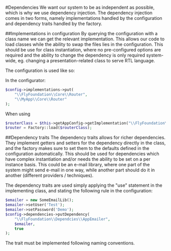 #Dependencies
We want our system to be as independent as possible, which is why we use
dependency injection. The dependency injection comes in two forms, namely
implementations handled by the configuration and dependency traits handled
by the factory.

##Implementations in configuration
By querying the configuration with a class name we can get the relevant
implementation. This allows our code to load classes while the ability
to swap the files lies in the configuration. This should be use for class
instantiation, where no pre-configured options are required and the
ability to change the dependency is only required system-wide, eg. changing
a presentation-related class to serve RTL language.

The configuration is used like so:

In the configurator:
```php
$config->implementations->put(
    "\\FlyFoundation\\Core\\Router",
    "\\MyApp\\Core\\Router"
);
```
When using
```php
$routerClass = $this->getAppConfig->getImplementation("\\FlyFoundation\\Core\\Router");
$router = Factory::load($routerClass);
```

##Dependency traits
The dependency traits allows for richer dependencies. They implement getters and
setters for the dependency directly in the class, and the factory makes sure
to set them to the defaults defined in the configuration automatically. This
should be used for dependencies which have complex instantiation and/or needs
the ability to be set on a per instance basis. This could be an e-mail library,
where one part of the system might send e-mail in one way, while another part
should do it in another (different providers / techniques).

The dependency traits are used simply applying the "use" statement in the
implementing class, and stating the following rule in the configuration:

```php
$emailer = new SomeEmailLib();
$emailer->setUser('Test');
$emailer->setPassword('Demo');
$config->dependencies->putDependency(
    "\\FlyFoundation\\Dependcies\\AppEmailer",
    $emailer,
    true
);
```

The trait must be implemented following naming conventions.